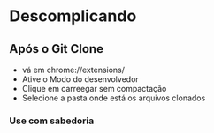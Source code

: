 # Descomplicando

## Após o Git Clone 
- vá em chrome://extensions/
- Ative o Modo do desenvolvedor
- Clique em carreegar sem compactação
- Selecione a pasta onde está os arquivos clonados

### Use com sabedoria
